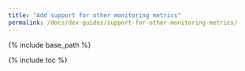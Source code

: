 ```yaml
---
title: "Add support for other monitoring metrics"
permalink: /docs/dev-guides/support-for-other-monitoring-metrics/
---
```


{% include base_path %}

{% include toc %}